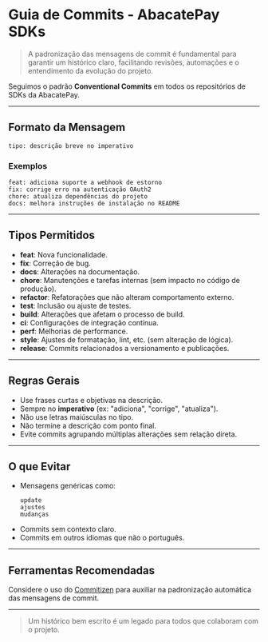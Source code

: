 
# Guia de Commits - AbacatePay SDKs

> A padronização das mensagens de commit é fundamental para garantir um histórico claro, facilitando revisões, automações e o entendimento da evolução do projeto.

Seguimos o padrão **Conventional Commits** em todos os repositórios de SDKs da AbacatePay.

---

## Formato da Mensagem

```
tipo: descrição breve no imperativo
```

### Exemplos

```
feat: adiciona suporte a webhook de estorno
fix: corrige erro na autenticação OAuth2
chore: atualiza dependências do projeto
docs: melhora instruções de instalação no README
```

---

## Tipos Permitidos

- **feat**: Nova funcionalidade.
- **fix**: Correção de bug.
- **docs**: Alterações na documentação.
- **chore**: Manutenções e tarefas internas (sem impacto no código de produção).
- **refactor**: Refatorações que não alteram comportamento externo.
- **test**: Inclusão ou ajuste de testes.
- **build**: Alterações que afetam o processo de build.
- **ci**: Configurações de integração contínua.
- **perf**: Melhorias de performance.
- **style**: Ajustes de formatação, lint, etc. (sem alteração de lógica).
- **release**: Commits relacionados a versionamento e publicações.

---

## Regras Gerais

- Use frases curtas e objetivas na descrição.
- Sempre no **imperativo** (ex: "adiciona", "corrige", "atualiza").
- Não use letras maiúsculas no tipo.
- Não termine a descrição com ponto final.
- Evite commits agrupando múltiplas alterações sem relação direta.

---

## O que Evitar

- Mensagens genéricas como:
  ```
  update
  ajustes
  mudanças
  ```
- Commits sem contexto claro.
- Commits em outros idiomas que não o português.

---

## Ferramentas Recomendadas

Considere o uso do [Commitizen](https://commitizen-tools.github.io/commitizen/) para auxiliar na padronização automática das mensagens de commit.

---

> Um histórico bem escrito é um legado para todos que colaboram com o projeto.